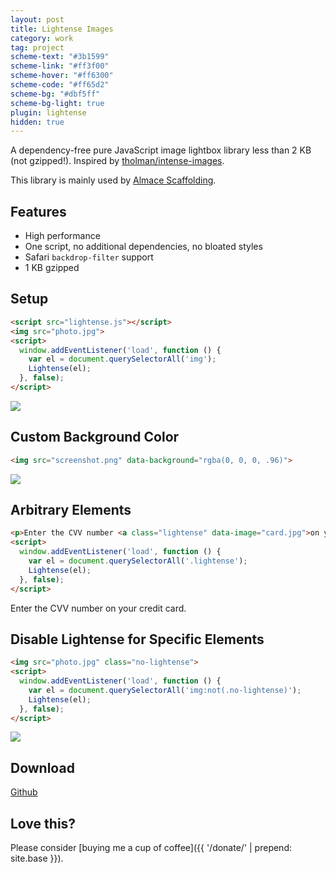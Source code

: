 ```yaml
---
layout: post
title: Lightense Images
category: work
tag: project
scheme-text: "#3b1599"
scheme-link: "#ff3f00"
scheme-hover: "#ff6300"
scheme-code: "#ff65d2"
scheme-bg: "#dbf5ff"
scheme-bg-light: true
plugin: lightense
hidden: true
---
```


A dependency-free pure JavaScript image lightbox library less than 2 KB (not gzipped!). Inspired by [tholman/intense-images](https://github.com/tholman/intense-images).

This library is mainly used by [Almace Scaffolding](/lab/amsf/).

## Features

- High performance
- One script, no additional dependencies, no bloated styles
- Safari `backdrop-filter` support
- 1 KB gzipped

## Setup

```html
<script src="lightense.js"></script>
<img src="photo.jpg">
<script>
  window.addEventListener('load', function () {
    var el = document.querySelectorAll('img');
    Lightense(el);
  }, false);
</script>
```

<p><img src="{{ site.file }}/girls_dead_monster_logo.png"></p>

## Custom Background Color

```html
<img src="screenshot.png" data-background="rgba(0, 0, 0, .96)">
```

<p><img src="{{ site.file }}/railgun-logo.png" data-background="rgba(255, 242, 251, .8)"></p>

## Arbitrary Elements

```html
<p>Enter the CVV number <a class="lightense" data-image="card.jpg">on your credit card</a></p>.
<script>
  window.addEventListener('load', function () {
    var el = document.querySelectorAll('.lightense');
    Lightense(el);
  }, false);
</script>
```

Enter the CVV number <a class="lightense" data-image="{{ site.file }}/fun/shut-up-and-take-my-money-nichijou.jpg">on your credit card</a>.

## Disable Lightense for Specific Elements

```html
<img src="photo.jpg" class="no-lightense">
<script>
  window.addEventListener('load', function () {
    var el = document.querySelectorAll('img:not(.no-lightense)');
    Lightense(el);
  }, false);
</script>
```

<p><img src="{{ site.file }}/imouto-logo-large.png" class="no-lightense"></p>

## Download

<div class="largetype">
  <div><a href="https://github.com/sparanoid/lightense-images">Github</a></div>
</div>

## Love this?

Please consider [buying me a cup of coffee]({{ '/donate/' | prepend: site.base }}).
